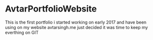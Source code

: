 # AvtarPortfolioWebsite

This is the first portfolio i started working on early 2017 and have been using on my website avtarsingh.me
just decided it was time to keep my everthing on GIT
